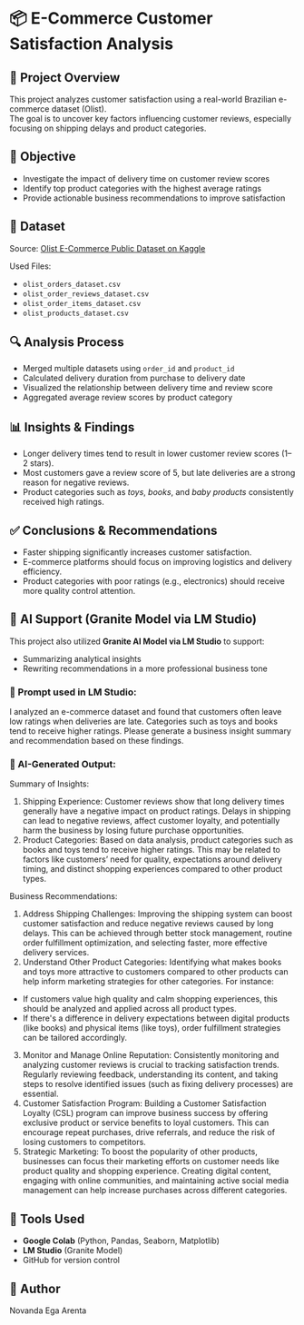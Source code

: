 # 📦 E-Commerce Customer Satisfaction Analysis

## 📌 Project Overview
This project analyzes customer satisfaction using a real-world Brazilian e-commerce dataset (Olist).  
The goal is to uncover key factors influencing customer reviews, especially focusing on shipping delays and product categories.

## 🎯 Objective
- Investigate the impact of delivery time on customer review scores
- Identify top product categories with the highest average ratings
- Provide actionable business recommendations to improve satisfaction

## 📂 Dataset
Source: [Olist E-Commerce Public Dataset on Kaggle](https://www.kaggle.com/datasets/olistbr/brazilian-ecommerce)

Used Files:
- `olist_orders_dataset.csv`
- `olist_order_reviews_dataset.csv`
- `olist_order_items_dataset.csv`
- `olist_products_dataset.csv`

## 🔍 Analysis Process
- Merged multiple datasets using `order_id` and `product_id`
- Calculated delivery duration from purchase to delivery date
- Visualized the relationship between delivery time and review score
- Aggregated average review scores by product category

## 📊 Insights & Findings
- Longer delivery times tend to result in lower customer review scores (1–2 stars).
- Most customers gave a review score of 5, but late deliveries are a strong reason for negative reviews.
- Product categories such as *toys*, *books*, and *baby products* consistently received high ratings.

## ✅ Conclusions & Recommendations
- Faster shipping significantly increases customer satisfaction.
- E-commerce platforms should focus on improving logistics and delivery efficiency.
- Product categories with poor ratings (e.g., electronics) should receive more quality control attention.

## 🤖 AI Support (Granite Model via LM Studio)
This project also utilized **Granite AI Model via LM Studio** to support:
- Summarizing analytical insights
- Rewriting recommendations in a more professional business tone

### 🧠 Prompt used in LM Studio:
I analyzed an e-commerce dataset and found that customers often leave low ratings when deliveries are late. Categories such as toys and books tend to receive higher ratings. Please generate a business insight summary and recommendation based on these findings.


### 📝 AI-Generated Output:
Summary of Insights:
1. Shipping Experience:
Customer reviews show that long delivery times generally have a negative impact on product ratings. Delays in shipping can lead to negative reviews, affect customer loyalty, and potentially harm the business by losing future purchase opportunities.
2. Product Categories:
Based on data analysis, product categories such as books and toys tend to receive higher ratings. This may be related to factors like customers’ need for quality, expectations around delivery timing, and distinct shopping experiences compared to other product types.

Business Recommendations:
1. Address Shipping Challenges:
Improving the shipping system can boost customer satisfaction and reduce negative reviews caused by long delays. This can be achieved through better stock management, routine order fulfillment optimization, and selecting faster, more effective delivery services.
2. Understand Other Product Categories:
Identifying what makes books and toys more attractive to customers compared to other products can help inform marketing strategies for other categories. For instance:
- If customers value high quality and calm shopping experiences, this should be analyzed and applied across all product types.
- If there's a difference in delivery expectations between digital products (like books) and physical items (like toys), order fulfillment strategies can be tailored accordingly.
3. Monitor and Manage Online Reputation:
Consistently monitoring and analyzing customer reviews is crucial to tracking satisfaction trends. Regularly reviewing feedback, understanding its content, and taking steps to resolve identified issues (such as fixing delivery processes) are essential.
4. Customer Satisfaction Program:
Building a Customer Satisfaction Loyalty (CSL) program can improve business success by offering exclusive product or service benefits to loyal customers. This can encourage repeat purchases, drive referrals, and reduce the risk of losing customers to competitors.
5. Strategic Marketing:
To boost the popularity of other products, businesses can focus their marketing efforts on customer needs like product quality and shopping experience. Creating digital content, engaging with online communities, and maintaining active social media management can help increase purchases across different categories.


## 🧰 Tools Used
- **Google Colab** (Python, Pandas, Seaborn, Matplotlib)
- **LM Studio** (Granite Model)
- GitHub for version control


## 📎 Author
Novanda Ega Arenta


